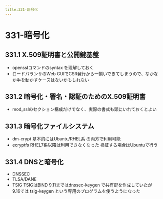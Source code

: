 ```yaml
---
title:331-暗号化
---
```


# 331-暗号化

## 331.1 X.509証明書と公開鍵基盤

- opensslコマンドのsyntax を理解しておく
- ロードバランサのWeb GUIでCSR発行から一揃いできてしまうので、なかなか手を動かすケースはないかもしれない

## 331.2 暗号化・署名・認証のためのX.509証明書

- mod_sslのセクション構成だけでなく、実際の書式も頭にいれておくとよい

## 331.3 暗号化ファイルシステム

- dm-crypt
  基本的にはUbuntu/RHEL系 の両方で利用可能
- ecryptfs
  RHEL7系以降は利用できなくなった
  検証する場合はUbuntuで行う


## 331.4 DNSと暗号化

- DNSSEC
- TLSA/DANE
- TSIG
  TSIGはBIND 9.11まではdnssec-keygen で共有鍵を作成していたが9.16では tsig-keygen という専用のプログラムを使うようになった